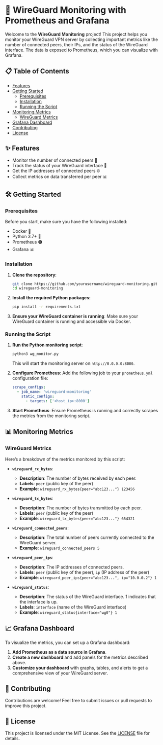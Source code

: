 
# 🚀 WireGuard Monitoring with Prometheus and Grafana

Welcome to the **WireGuard Monitoring** project! This project helps you monitor your WireGuard VPN server by collecting important metrics like the number of connected peers, their IPs, and the status of the WireGuard interface. The data is exposed to Prometheus, which you can visualize with Grafana.

## 📋 Table of Contents
- [Features](#-features)
- [Getting Started](#-getting-started)
  - [Prerequisites](#prerequisites)
  - [Installation](#installation)
  - [Running the Script](#running-the-script)
- [Monitoring Metrics](#-monitoring-metrics)
  - [WireGuard Metrics](#wireguard-metrics)
- [Grafana Dashboard](#-grafana-dashboard)
- [Contributing](#-contributing)
- [License](#-license)

## ✨ Features
- Monitor the number of connected peers 👥
- Track the status of your WireGuard interface 🔄
- Get the IP addresses of connected peers 🌐
- Collect metrics on data transferred per peer 📊

## 🛠️ Getting Started

### Prerequisites
Before you start, make sure you have the following installed:
- Docker 🐳
- Python 3.7+ 🐍
- Prometheus 🟠
- Grafana 📊

### Installation

1. **Clone the repository**:
   ```bash
   git clone https://github.com/yourusername/wireguard-monitoring.git
   cd wireguard-monitoring
   ```

2. **Install the required Python packages**:
   ```bash
   pip install -r requirements.txt
   ```

3. **Ensure your WireGuard container is running**:
   Make sure your WireGuard container is running and accessible via Docker.

### Running the Script

1. **Run the Python monitoring script**:
   ```bash
   python3 wg_monitor.py
   ```
   This will start the monitoring server on `http://0.0.0.0:8000`.

2. **Configure Prometheus**:
   Add the following job to your `prometheus.yml` configuration file:
   ```yaml
   scrape_configs:
     - job_name: 'wireguard-monitoring'
       static_configs:
         - targets: ['<host_ip>:8000']
   ```

3. **Start Prometheus**:
   Ensure Prometheus is running and correctly scrapes the metrics from the monitoring script.

## 📊 Monitoring Metrics

### WireGuard Metrics
Here’s a breakdown of the metrics monitored by this script:

- **`wireguard_rx_bytes`**: 
  - **Description**: The number of bytes received by each peer.
  - **Labels**: `peer` (public key of the peer)
  - **Example**: `wireguard_rx_bytes{peer="abc123..."} 123456`

- **`wireguard_tx_bytes`**:
  - **Description**: The number of bytes transmitted by each peer.
  - **Labels**: `peer` (public key of the peer)
  - **Example**: `wireguard_tx_bytes{peer="abc123..."} 654321`

- **`wireguard_connected_peers`**:
  - **Description**: The total number of peers currently connected to the WireGuard server.
  - **Example**: `wireguard_connected_peers 5`

- **`wireguard_peer_ips`**:
  - **Description**: The IP addresses of connected peers.
  - **Labels**: `peer` (public key of the peer), `ip` (IP address of the peer)
  - **Example**: `wireguard_peer_ips{peer="abc123...", ip="10.0.0.2"} 1`

- **`wireguard_status`**:
  - **Description**: The status of the WireGuard interface. 1 indicates that the interface is up.
  - **Labels**: `interface` (name of the WireGuard interface)
  - **Example**: `wireguard_status{interface="wg0"} 1`

## 📈 Grafana Dashboard

To visualize the metrics, you can set up a Grafana dashboard:
1. **Add Prometheus as a data source in Grafana**.
2. **Create a new dashboard** and add panels for the metrics described above.
3. **Customize your dashboard** with graphs, tables, and alerts to get a comprehensive view of your WireGuard server.

## 🤝 Contributing

Contributions are welcome! Feel free to submit issues or pull requests to improve this project.

## 📝 License

This project is licensed under the MIT License. See the [LICENSE](LICENSE) file for details.
